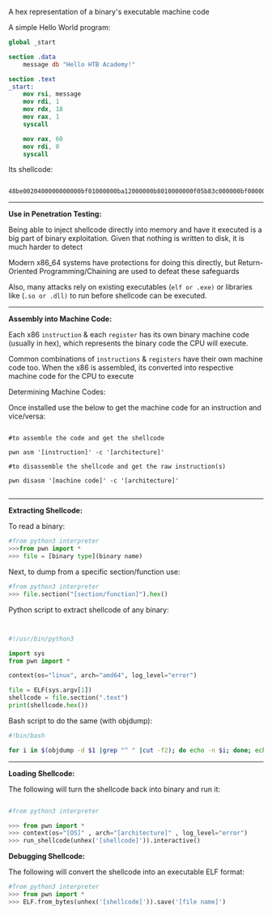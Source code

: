 
A hex representation of a binary's executable machine code

A simple Hello World program: 

```nasm
global _start

section .data
    message db "Hello HTB Academy!"

section .text
_start:
    mov rsi, message
    mov rdi, 1
    mov rdx, 18
    mov rax, 1
    syscall

    mov rax, 60
    mov rdi, 0
    syscall

``` 

Its shellcode: 

```shellcode

48be0020400000000000bf01000000ba12000000b8010000000f05b83c000000bf000000000f05
```

-------------------------------------------

**Use in Penetration Testing:**

Being able to inject shellcode directly into memory and have it executed is a big part of binary exploitation. Given that nothing is written to disk, it is much harder to detect

Modern x86_64 systems have protections for doing this directly, but Return-Oriented Programming/Chaining are used to defeat these safeguards

Also, many attacks rely on existing executables (`elf or .exe)` or libraries like (`.so or .dll)` to run before shellcode can be executed. 

-------------------------------------------

**Assembly into Machine Code:** 

Each x86 `instruction` & each `register` has its own binary machine code (usually in hex), which represents the binary code the CPU will execute.

Common combinations of `instructions` & `registers` have their own machine code too. When the x86 is assembled, its converted into respective machine code for the CPU to execute


Determining Machine Codes: 

Once installed use the below to get the machine code for an instruction and vice/versa: 

```shell

#to assemble the code and get the shellcode

pwn asm '[instruction]' -c '[architecture]'

#to disassemble the shellcode and get the raw instruction(s)

pwn disasm '[machine code]' -c '[architecture]'


```


-------------------------------------------

**Extracting Shellcode:** 

To read a binary:

```python
#from python3 interpreter
>>>from pwn import *
>>> file = [binary type](binary name)

```



Next, to dump from a specific section/function use: 

```python
#from python3 interpreter
>>> file.section("[section/function]").hex()

```


Python script to extract shellcode of any binary: 

```
```
```python

#!/usr/bin/python3

import sys
from pwn import *

context(os="linux", arch="amd64", log_level="error")

file = ELF(sys.argv[1])
shellcode = file.section(".text")
print(shellcode.hex())


```


Bash script to do the same (with objdump):

```bash
#!bin/bash

for i in $(objdump -d $1 |grep "^ " |cut -f2); do echo -n $i; done; echo;

```


-------------------------------------------

**Loading Shellcode:** 

The following will turn the shellcode back into binary and run it:

```python

#from python3 interpreter

>>> from pwn import *
>>> context(os="[OS]" , arch="[architecture]" , log_level="error")
>>> run_shellcode(unhex('[shellcode]')).interactive()

```


**Debugging Shellcode:** 

The following will convert the shellcode into an executable ELF format:

```python
#from python3 interpreter
>>> from pwn import *
>>> ELF.from_bytes(unhex('[shellcode]')).save('[file name]')

```
